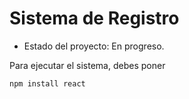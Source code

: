 <h1> Sistema de Registro </h1>

- Estado del proyecto: En progreso.

Para ejecutar el sistema, debes poner 

```npm install react```
